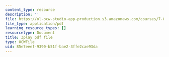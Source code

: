 ```yaml
---
content_type: resource
description: ''
file: https://ol-ocw-studio-app-production.s3.amazonaws.com/courses/7-016-introductory-biology-fall-2018/85e7eeef9390b51fbae23ffe2cae93da_Qfw0C0Ac-Tk.pdf
file_type: application/pdf
learning_resource_types: []
resourcetype: Document
title: 3play pdf file
type: OCWFile
uid: 85e7eeef-9390-b51f-bae2-3ffe2cae93da
---
```

